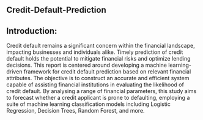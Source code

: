 ## Credit-Default-Prediction
## Introduction:
Credit default remains a significant concern within the financial landscape, impacting businesses and individuals alike. Timely prediction of credit default holds the potential to mitigate financial risks and optimize lending decisions. This report is centered around developing a machine learning-driven framework for credit default prediction based on relevant financial attributes. The objective is to construct an accurate and efficient system capable of assisting financial institutions in evaluating the likelihood of credit default. By analysing a range of financial parameters, this study aims to forecast whether a credit applicant is prone to defaulting, employing a suite of machine learning classification models including Logistic Regression, Decision Trees, Random Forest, and more.
